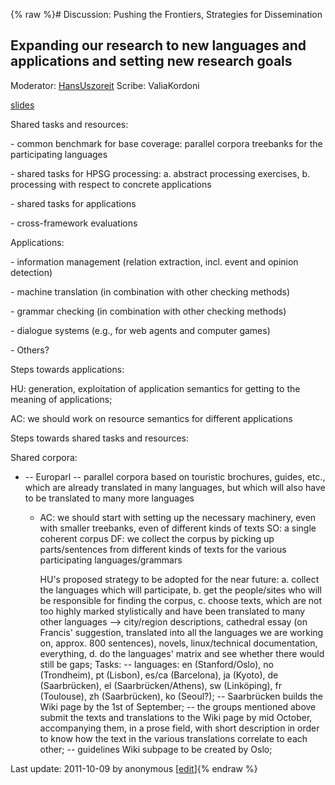 {% raw %}# Discussion: Pushing the Frontiers, Strategies for Dissemination

## Expanding our research to new languages and applications and setting new research goals

Moderator: [HansUszoreit](/HansUszoreit) Scribe:
ValiaKordoni

[slides](http://www.coli.uni-saarland.de/~kordoni/DELPH-IN-BERLIN.ppt)

Shared tasks and resources:

\- common benchmark for base coverage: parallel corpora treebanks for
the participating languages

\- shared tasks for HPSG processing: a. abstract processing exercises,
b. processing with respect to concrete applications

\- shared tasks for applications

\- cross-framework evaluations

Applications:

\- information management (relation extraction, incl. event and opinion
detection)

\- machine translation (in combination with other checking methods)

\- grammar checking (in combination with other checking methods)

\- dialogue systems (e.g., for web agents and computer games)

\- Others?

Steps towards applications:

HU: generation, exploitation of application semantics for getting to the
meaning of applications;

AC: we should work on resource semantics for different applications

Steps towards shared tasks and resources:

Shared corpora:

- -- Europarl -- parallel corpora based on touristic brochures,
guides, etc., which are already translated in many languages, but
which will also have to be translated to many more languages
  - AC: we should start with setting up the necessary machinery,
even with smaller treebanks, even of different kinds of texts
SO: a single coherent corpus DF: we collect the corpus by
picking up parts/sentences from different kinds of texts for the
various participating languages/grammars
    
    HU's proposed strategy to be adopted for the near future: a.
collect the languages which will participate, b. get the
people/sites who will be responsible for finding the corpus, c.
choose texts, which are not too highly marked stylistically and
have been translated to many other languages --&gt; city/region
descriptions, cathedral essay (on Francis' suggestion,
translated into all the languages we are working on, approx. 800
sentences), novels, linux/technical documentation,
everything, d. do the languages' matrix and see whether there
would still be gaps; Tasks: -- languages: en (Stanford/Oslo), no
(Trondheim), pt (Lisbon), es/ca (Barcelona), ja (Kyoto), de
(Saarbrücken), el (Saarbrücken/Athens), sw (Linköping), fr
(Toulouse), zh (Saarbrücken), ko (Seoul?); -- Saarbrücken builds
the Wiki page by the 1st of September; -- the groups mentioned
above submit the texts and translations to the Wiki page by mid
October, accompanying them, in a prose field, with short
description in order to know how the text in the various
translations correlate to each other; -- guidelines Wiki subpage
to be created by Oslo;

Last update: 2011-10-09 by anonymous [[edit](https://github.com/delph-in/docs/wiki/BerlinFrontiers/_edit)]{% endraw %}